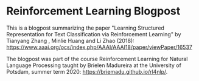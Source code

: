 # Reinforcement Learning Blogpost
This is a blogpost summarizing the paper "Learning Structured Representation for Text Classification via Reinforcement Learning" by Tianyang Zhang , Minlie Huang and Li Zhao (2018): https://www.aaai.org/ocs/index.php/AAAI/AAAI18/paper/viewPaper/16537

The blogpost was part of the course Reinforcement Learning for Natural Language Processing taught by Brielen Madureira at the University of Potsdam, summer term 2020:
https://briemadu.github.io/rl4nlp/. 
